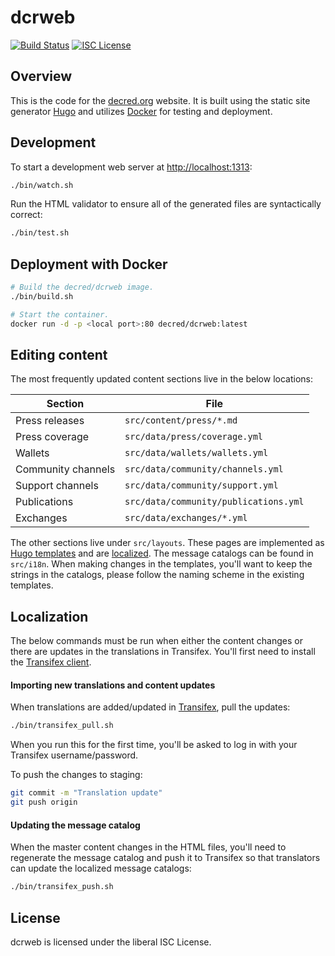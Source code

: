# dcrweb

[![Build Status](https://travis-ci.org/decred/dcrweb.png?branch=master)](https://travis-ci.org/decred/dcrweb)
[![ISC License](http://img.shields.io/badge/license-ISC-blue.svg)](http://copyfree.org)

## Overview

This is the code for the [decred.org](https://decred.org) website.
It is built using the static site generator [Hugo](https://gohugo.io/) and
utilizes [Docker](https://www.docker.com/) for testing and deployment.

## Development

To start a development web server at <http://localhost:1313>:

```sh
./bin/watch.sh
```

Run the HTML validator to ensure all of the generated files are syntactically
correct:

```sh
./bin/test.sh
```

## Deployment with Docker

```sh
# Build the decred/dcrweb image.
./bin/build.sh

# Start the container.
docker run -d -p <local port>:80 decred/dcrweb:latest
```

## Editing content

The most frequently updated content sections live in the below locations:

| Section            | File |
| ------------------ | ---- |
| Press releases     | `src/content/press/*.md` |
| Press coverage     | `src/data/press/coverage.yml` |
| Wallets            | `src/data/wallets/wallets.yml` |
| Community channels | `src/data/community/channels.yml` |
| Support channels   | `src/data/community/support.yml` |
| Publications       | `src/data/community/publications.yml` |
| Exchanges          | `src/data/exchanges/*.yml` |

The other sections live under `src/layouts`.
These pages are implemented as [Hugo templates](https://gohugo.io/templates/)
and are
[localized](https://gohugo.io/content-management/multilingual/#translation-of-strings).
The message catalogs can be found in `src/i18n`.
When making changes in the templates, you'll want to keep the strings in the
catalogs, please follow the naming scheme in the existing templates.

## Localization

The below commands must be run when either the content changes or there are
updates in the translations in Transifex.
You'll first need to install the [Transifex client](https://docs.transifex.com/client/installing-the-client).

#### Importing new translations and content updates

When translations are added/updated in [Transifex](https://www.transifex.com/decred/public/),
pull the updates:

```sh
./bin/transifex_pull.sh
```

When you run this for the first time, you'll be asked to log in with your
Transifex username/password.

To push the changes to staging:

```sh
git commit -m "Translation update"
git push origin
```

#### Updating the message catalog

When the master content changes in the HTML files, you'll need to regenerate
the message catalog and push it to Transifex so that translators can update the
localized message catalogs:

```sh
./bin/transifex_push.sh
```

## License

dcrweb is licensed under the liberal ISC License.
